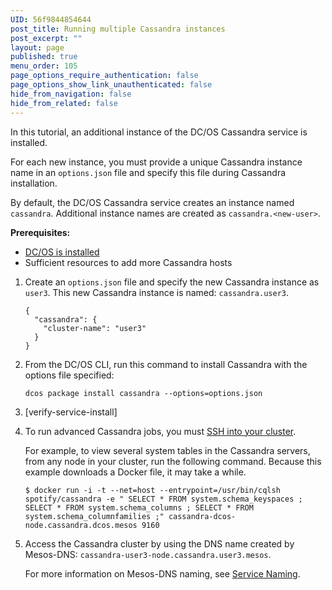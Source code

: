 ```yaml
---
UID: 56f9844854644
post_title: Running multiple Cassandra instances
post_excerpt: ""
layout: page
published: true
menu_order: 105
page_options_require_authentication: false
page_options_show_link_unauthenticated: false
hide_from_navigation: false
hide_from_related: false
---
```

In this tutorial, an additional instance of the DC/OS Cassandra service is installed.

For each new instance, you must provide a unique Cassandra instance name in an `options.json` file and specify this file during Cassandra installation.

By default, the DC/OS Cassandra service creates an instance named `cassandra`. Additional instance names are created as `cassandra.<new-user>`.

**Prerequisites:**

*   [DC/OS is installed][1]
*   Sufficient resources to add more Cassandra hosts

1.  Create an `options.json` file and specify the new Cassandra instance as `user3`. This new Cassandra instance is named: `cassandra.user3`.
    
        {
          "cassandra": {
            "cluster-name": "user3"
          }
        }
        

2.  From the DC/OS CLI, run this command to install Cassandra with the options file specified:
    
        dcos package install cassandra --options=options.json
        

3.  [verify-service-install]

4.  To run advanced Cassandra jobs, you must [SSH into your cluster][2].
    
    For example, to view several system tables in the Cassandra servers, from any node in your cluster, run the following command. Because this example downloads a Docker file, it may take a while.
    
        $ docker run -i -t --net=host --entrypoint=/usr/bin/cqlsh spotify/cassandra -e " SELECT * FROM system.schema_keyspaces ; SELECT * FROM system.schema_columns ; SELECT * FROM system.schema_columnfamilies ;" cassandra-dcos-node.cassandra.dcos.mesos 9160
        

5.  Access the Cassandra cluster by using the DNS name created by Mesos-DNS: `cassandra-user3-node.cassandra.user3.mesos`.
    
    For more information on Mesos-DNS naming, see [Service Naming][3].

 [1]: /administration/installing/
 [2]: /administration/sshcluster/
 [3]: /usage/service-discovery/service-naming/
